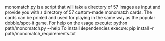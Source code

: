 monomatch.py is a script that will take a directory of 57 images as input and provide you with a directory of 57 custom-made monomatch cards.
The cards can be printed and used for playing in the same way as the popular dobble/spot-it game.
For help on the usage execute: python path/monomatch.py --help
To install dependencies execute: pip install -r path/monomatch_requirements.txt 
